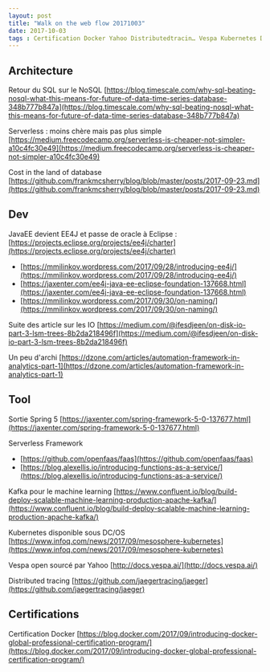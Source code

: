 ```yaml
---
layout: post
title: "Walk on the web flow 20171003"
date: 2017-10-03
tags : Certification Docker Yahoo Distributedtracin… Vespa Kubernetes Dcos Faas Kafka Spring5 Spring Analytics Io Eclipse Ee4j Database Serverless Nosql Sql Webflowwalk
---
```


## Architecture

Retour du SQL sur le NoSQL
[https://blog.timescale.com/why-sql-beating-nosql-what-this-means-for-future-of-data-time-series-database-348b777b847a](https://blog.timescale.com/why-sql-beating-nosql-what-this-means-for-future-of-data-time-series-database-348b777b847a)

Serverless : moins chère mais pas plus simple
[https://medium.freecodecamp.org/serverless-is-cheaper-not-simpler-a10c4fc30e49](https://medium.freecodecamp.org/serverless-is-cheaper-not-simpler-a10c4fc30e49)

Cost in the land of database
[https://github.com/frankmcsherry/blog/blob/master/posts/2017-09-23.md](https://github.com/frankmcsherry/blog/blob/master/posts/2017-09-23.md)

## Dev

JavaEE devient EE4J et passe de oracle à Eclipse : [https://projects.eclipse.org/projects/ee4j/charter](https://projects.eclipse.org/projects/ee4j/charter)
* [https://mmilinkov.wordpress.com/2017/09/28/introducing-ee4j/](https://mmilinkov.wordpress.com/2017/09/28/introducing-ee4j/)
* [https://jaxenter.com/ee4j-java-ee-eclipse-foundation-137668.html](https://jaxenter.com/ee4j-java-ee-eclipse-foundation-137668.html)
* [https://mmilinkov.wordpress.com/2017/09/30/on-naming/](https://mmilinkov.wordpress.com/2017/09/30/on-naming/)

Suite des article sur les IO
[https://medium.com/@ifesdjeen/on-disk-io-part-3-lsm-trees-8b2da218496f](https://medium.com/@ifesdjeen/on-disk-io-part-3-lsm-trees-8b2da218496f)

Un peu d'archi
[https://dzone.com/articles/automation-framework-in-analytics-part-1](https://dzone.com/articles/automation-framework-in-analytics-part-1)

## Tool

Sortie Spring 5
[https://jaxenter.com/spring-framework-5-0-137677.html](https://jaxenter.com/spring-framework-5-0-137677.html)

Serverless Framework
* [https://github.com/openfaas/faas](https://github.com/openfaas/faas)
* [https://blog.alexellis.io/introducing-functions-as-a-service/](https://blog.alexellis.io/introducing-functions-as-a-service/)

Kafka pour le machine learning
[https://www.confluent.io/blog/build-deploy-scalable-machine-learning-production-apache-kafka/](https://www.confluent.io/blog/build-deploy-scalable-machine-learning-production-apache-kafka/)

Kubernetes disponible sous DC/OS
[https://www.infoq.com/news/2017/09/mesosphere-kubernetes](https://www.infoq.com/news/2017/09/mesosphere-kubernetes)

Vespa open sourcé par Yahoo
[http://docs.vespa.ai/](http://docs.vespa.ai/)

Distributed tracing
[https://github.com/jaegertracing/jaeger](https://github.com/jaegertracing/jaeger)

## Certifications

Certification Docker
[https://blog.docker.com/2017/09/introducing-docker-global-professional-certification-program/](https://blog.docker.com/2017/09/introducing-docker-global-professional-certification-program/)
